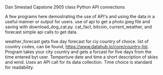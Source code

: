 Dan Smestad Capstone 2905 class Python API connections

A few programs here demostrating the use of API's and using the data in a useful manner or output
for users. use of api to get a photo jpeg file and saving with download_dog_cat.py.
cat_fact, bitcoin, current_weather, and forecast simple api calls to get data.

weather_forecast gets five day forecast for ciy country of choice. list of country codes, can be found,
https://www.datahub.io/core/country-list.
Program takes your city country and gets a forcast for five days from the time entered byt user. Temperture date and time a short description of skies and wind. Uses an API call for its data collection.
Time choice is standard for readability.
